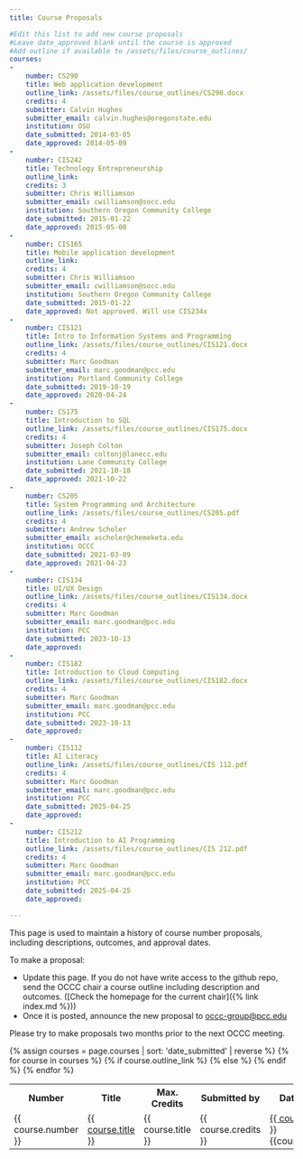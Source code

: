 ```yaml
---
title: Course Proposals

#Edit this list to add new course proposals
#Leave date_approved blank until the course is approved
#Add outline if available to /assets/files/course_outlines/
courses:
-
    number: CS290
    title: Web application development
    outline_link: /assets/files/course_outlines/CS290.docx
    credits: 4
    submitter: Calvin Hughes
    submitter_email: calvin.hughes@oregonstate.edu
    institution: OSU
    date_submitted: 2014-03-05
    date_approved: 2014-05-09
-
    number: CIS242
    title: Technology Entrepreneurship
    outline_link: 
    credits: 3
    submitter: Chris Williamson
    submitter_email: cwilliamson@socc.edu
    institution: Southern Oregon Community College
    date_submitted: 2015-01-22
    date_approved: 2015-05-08
-
    number: CIS165
    title: Mobile application development
    outline_link: 
    credits: 4
    submitter: Chris Williamson
    submitter_email: cwilliamson@socc.edu
    institution: Southern Oregon Community College
    date_submitted: 2015-01-22
    date_approved: Not approved. Will use CIS234x
-
    number: CIS121
    title: Intro to Information Systems and Programming
    outline_link: /assets/files/course_outlines/CIS121.docx
    credits: 4
    submitter: Marc Goodman
    submitter_email: marc.goodman@pcc.edu
    institution: Portland Community College
    date_submitted: 2019-10-19
    date_approved: 2020-04-24
-
    number: CS175
    title: Introduction to SQL
    outline_link: /assets/files/course_outlines/CIS175.docx
    credits: 4
    submitter: Joseph Colton
    submitter_email: coltonj@lanecc.edu
    institution: Lane Community College
    date_submitted: 2021-10-18
    date_approved: 2021-10-22
-
    number: CS205
    title: System Programming and Architecture
    outline_link: /assets/files/course_outlines/CS205.pdf
    credits: 4
    submitter: Andrew Scholer
    submitter_email: ascholer@chemeketa.edu
    institution: OCCC
    date_submitted: 2021-03-09
    date_approved: 2021-04-23
-
    number: CIS134
    title: UI/UX Design
    outline_link: /assets/files/course_outlines/CIS134.docx
    credits: 4
    submitter: Marc Goodman
    submitter_email: marc.goodman@pcc.edu
    institution: PCC
    date_submitted: 2023-10-13
    date_approved: 
-
    number: CIS182
    title: Introduction to Cloud Computing
    outline_link: /assets/files/course_outlines/CIS182.docx
    credits: 4
    submitter: Marc Goodman
    submitter_email: marc.goodman@pcc.edu
    institution: PCC
    date_submitted: 2023-10-13
    date_approved: 
-
    number: CIS112
    title: AI Literacy
    outline_link: /assets/files/course_outlines/CIS 112.pdf
    credits: 4
    submitter: Marc Goodman
    submitter_email: marc.goodman@pcc.edu
    institution: PCC
    date_submitted: 2025-04-25
    date_approved: 
-
    number: CIS212
    title: Introduction to AI Programming
    outline_link: /assets/files/course_outlines/CIS 212.pdf
    credits: 4
    submitter: Marc Goodman
    submitter_email: marc.goodman@pcc.edu
    institution: PCC
    date_submitted: 2025-04-25
    date_approved: 

---
```


This page is used to maintain a history of course number proposals, including descriptions,
outcomes, and approval dates.

To make a proposal:

* Update this page. If you do not have write access to the github repo, send the OCCC chair a
    course outline including description and outcomes. ([Check the homepage for the current chair]({% link index.md %}))
* Once it is posted, announce the new proposal to [occc-group@pcc.edu](mailto:occc-group@pcc.edu)

Please try to make proposals two months prior to the next OCCC meeting.

<table class="course-proposal-table">
  <colgroup>
    <col>
    <col class="left">
  </colgroup>
<tr>
    <th>Number</th><th>Title</th><th>Max. Credits</th><th>Submitted by</th><th>Date Submitted</th><th>Date Approved</th>
</tr>
{% assign courses = page.courses | sort: 'date_submitted' | reverse %}
{% for course in courses %}
<tr class="{{row_class}}">
    <td>{{ course.number }}</td>
    {% if course.outline_link  %}
    <td><a href="{{ course.outline_link }}">{{ course.title }}</a></td>
    {% else %}
    <td>{{ course.title }}</td>
    {% endif %}
    <td>{{ course.credits }}</td>
    <td><a href="mailto:{{course.submitter_email}}">{{ course.submitter }}</a> <br> {{course.institution}}</td>
    <td>{{ course.date_submitted }}</td>
    <td>{{ course.date_approved }}</td>
</tr>
{% endfor %}
</table>